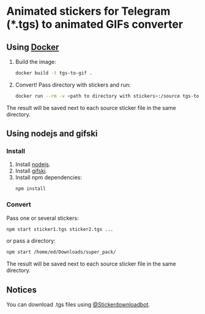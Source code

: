 # Animated stickers for Telegram (*.tgs) to animated GIFs converter
## Using [Docker](https://www.docker.com/)
1. Build the image:
    ```bash
    docker build -t tgs-to-gif .
    ```

2. Convert! Pass directory with stickers and run:
    ```bash
    docker run --rm -v <path to directory with stickers>:/source tgs-to-gif
    ```

The result will be saved next to each source sticker file in the same directory.

## Using nodejs and gifski
### Install
1. Install [nodejs](https://nodejs.org).
2. Install [gifski](https://gif.ski).
3. Install npm dependencies:
    ```bash
    npm install
    ```
### Convert
Pass one or several stickers:
```bash
npm start sticker1.tgs sticker2.tgs ... 
```

or pass a directory:
```bash
npm start /home/ed/Downloads/super_pack/
```

The result will be saved next to each source sticker file in the same directory.

## Notices
You can download .tgs files using [@Stickerdownloadbot](https://t.me/Stickerdownloadbot).
